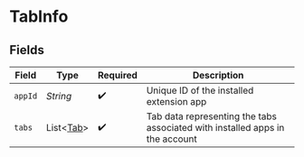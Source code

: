 # TabInfo


## Fields

| Field                                                                        | Type                                                                         | Required                                                                     | Description                                                                  |
| ---------------------------------------------------------------------------- | ---------------------------------------------------------------------------- | ---------------------------------------------------------------------------- | ---------------------------------------------------------------------------- |
| `appId`                                                                      | *String*                                                                     | :heavy_check_mark:                                                           | Unique ID of the installed extension app                                     |
| `tabs`                                                                       | List\<[Tab](../../models/components/Tab.md)>                                 | :heavy_check_mark:                                                           | Tab data representing the tabs associated with installed apps in the account |